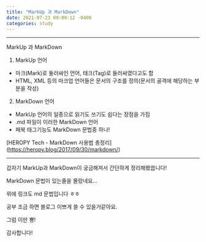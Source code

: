 ```yaml
---
title: "MarkUp 과 MarkDown"
date: 2021-07-23 09:09:12 -0400
categories: study
---
```


----
MarkUp 과 MarkDown

1. MarkUp 언어 
- 마크(Mark)로 둘러싸인 언어, 태크(Tag)로 둘러싸였다고도 함
- HTML, XML 등의 마크업 언어들은 문서의 구조를 정의(문서의 골격에 해당하는 부분을 작성)

2. MarkDown 언어
- MarkUp 언어의 일종으로 읽기도 쓰기도 쉽다는 장점을 가짐
- .md 파일이 이러한 MarkDown 언어
- 페북 태그기능도 MarkDown 문법중 하나!

[HEROPY Tech - MarkDown 사용법 총정리] (https://heropy.blog/2017/09/30/markdown/)

----

갑자기 MarkUp과 MarkDown이 궁금해져서 간단하게 정리해봤씁니다!

MarkDown 문법이 있는줄을 몰랐네요... 

위에 링크도 md 문법입니다 ㅎㅎ

공부 조금 하면 블로그 이쁘게 쓸 수 있을거같아요.

그럼 이만 뿅!

감사합니다!
